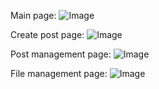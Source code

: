 Main page:
![Image](https://i.imgur.com/3fRT85Y.png)

Create post page:
![Image](https://i.imgur.com/eO6nFSc.png)

Post management page:
![Image](https://i.imgur.com/426vuwT.png)

File management page:
![Image](https://i.imgur.com/lghB72j.png)
